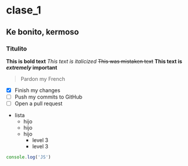 # clase_1
## Ke bonito, kermoso
### Titulito
**This is bold text**
*This text is italicized*
~~This was mistaken text~~
**This text is _extremely_ important**

> Pardon my French

- [x] Finish my changes
- [ ] Push my commits to GitHub
- [ ] Open a pull request

- lista
    - hijo
    - hijo
    - hijo
        - level 3
        - level 3

```javascript
console.log('JS')
```